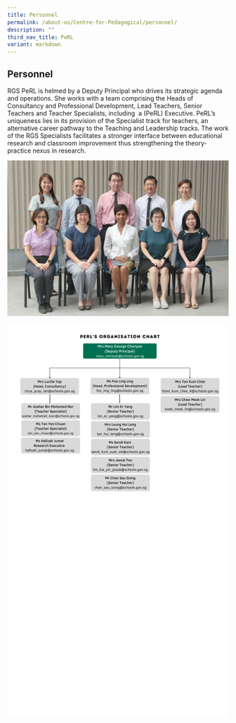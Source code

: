 ```yaml
---
title: Personnel
permalink: /about-us/Centre-for-Pedagogical/personnel/
description: ""
third_nav_title: PeRL
variant: markdown
---
```

## Personnel

RGS PeRL is helmed by a Deputy Principal who drives its strategic agenda and operations. She works with a team comprising the Heads of Consultancy and Professional Development, Lead Teachers, Senior Teachers and Teacher Specialists, including  a (PeRL) Executive. PeRL’s uniqueness lies in its provision of the Specialist track for teachers, an alternative career pathway to the Teaching and Leadership tracks. The work of the RGS Specialists facilitates a stronger interface between educational research and classroom improvement thus strengthening the theory-practice nexus in research.

![](/images/centre%20for%20pedagogical%20research%20_%20learning%20-%20edited.png)

![](/images/perlorgchart2.png)